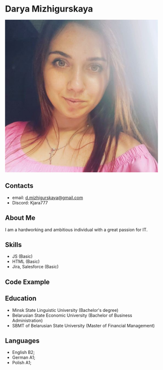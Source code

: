 # Darya Mizhigurskaya
![photo](1626517438941.jpg "Фото")
## Contacts
* email: d.mizhigurskaya@gmail.com
* Discord: Kjara777
## About Me
I am a hardworking and ambitious individual with a great passion for IT. 
## Skills
* JS (Basic)
* HTML (Basic)
* Jira, Salesforce (Basic)
## Code Example
## Education
* Minsk State Linguistic University (Bachelor's degree)
* Belarusian State Economic University (Bachelor of Business Administration)
* SBMT of Belarusian State University (Master of Financial Management)
## Languages
* English B2;
* German A1;
* Polish A1;
